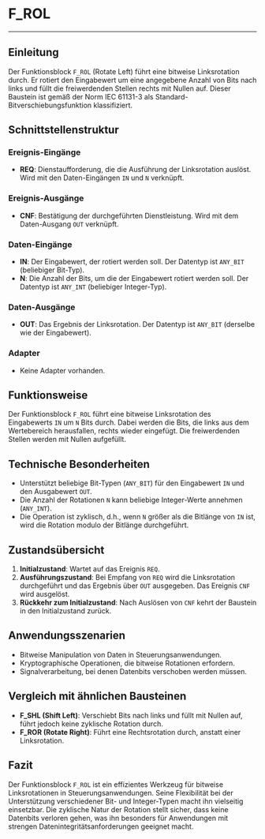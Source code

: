 # F_ROL

* * * * * * * * * *
## Einleitung
Der Funktionsblock `F_ROL` (Rotate Left) führt eine bitweise Linksrotation durch. Er rotiert den Eingabewert um eine angegebene Anzahl von Bits nach links und füllt die freiwerdenden Stellen rechts mit Nullen auf. Dieser Baustein ist gemäß der Norm IEC 61131-3 als Standard-Bitverschiebungsfunktion klassifiziert.

## Schnittstellenstruktur

### **Ereignis-Eingänge**
- **REQ**: Dienstaufforderung, die die Ausführung der Linksrotation auslöst. Wird mit den Daten-Eingängen `IN` und `N` verknüpft.

### **Ereignis-Ausgänge**
- **CNF**: Bestätigung der durchgeführten Dienstleistung. Wird mit dem Daten-Ausgang `OUT` verknüpft.

### **Daten-Eingänge**
- **IN**: Der Eingabewert, der rotiert werden soll. Der Datentyp ist `ANY_BIT` (beliebiger Bit-Typ).
- **N**: Die Anzahl der Bits, um die der Eingabewert rotiert werden soll. Der Datentyp ist `ANY_INT` (beliebiger Integer-Typ).

### **Daten-Ausgänge**
- **OUT**: Das Ergebnis der Linksrotation. Der Datentyp ist `ANY_BIT` (derselbe wie der Eingabewert).

### **Adapter**
- Keine Adapter vorhanden.

## Funktionsweise
Der Funktionsblock `F_ROL` führt eine bitweise Linksrotation des Eingabewerts `IN` um `N` Bits durch. Dabei werden die Bits, die links aus dem Wertebereich herausfallen, rechts wieder eingefügt. Die freiwerdenden Stellen werden mit Nullen aufgefüllt.

## Technische Besonderheiten
- Unterstützt beliebige Bit-Typen (`ANY_BIT`) für den Eingabewert `IN` und den Ausgabewert `OUT`.
- Die Anzahl der Rotationen `N` kann beliebige Integer-Werte annehmen (`ANY_INT`).
- Die Operation ist zyklisch, d.h., wenn `N` größer als die Bitlänge von `IN` ist, wird die Rotation modulo der Bitlänge durchgeführt.

## Zustandsübersicht
1. **Initialzustand**: Wartet auf das Ereignis `REQ`.
2. **Ausführungszustand**: Bei Empfang von `REQ` wird die Linksrotation durchgeführt und das Ergebnis über `OUT` ausgegeben. Das Ereignis `CNF` wird ausgelöst.
3. **Rückkehr zum Initialzustand**: Nach Auslösen von `CNF` kehrt der Baustein in den Initialzustand zurück.

## Anwendungsszenarien
- Bitweise Manipulation von Daten in Steuerungsanwendungen.
- Kryptographische Operationen, die bitweise Rotationen erfordern.
- Signalverarbeitung, bei denen Datenbits verschoben werden müssen.

## Vergleich mit ähnlichen Bausteinen
- **F_SHL (Shift Left)**: Verschiebt Bits nach links und füllt mit Nullen auf, führt jedoch keine zyklische Rotation durch.
- **F_ROR (Rotate Right)**: Führt eine Rechtsrotation durch, anstatt einer Linksrotation.

## Fazit
Der Funktionsblock `F_ROL` ist ein effizientes Werkzeug für bitweise Linksrotationen in Steuerungsanwendungen. Seine Flexibilität bei der Unterstützung verschiedener Bit- und Integer-Typen macht ihn vielseitig einsetzbar. Die zyklische Natur der Rotation stellt sicher, dass keine Datenbits verloren gehen, was ihn besonders für Anwendungen mit strengen Datenintegritätsanforderungen geeignet macht.
